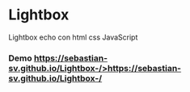 # Lightbox

Lightbox echo con html css JavaScript

### Demo <a href="https://sebastian-sv.github.io/Lightbox-/">https://sebastian-sv.github.io/Lightbox-/>https://sebastian-sv.github.io/Lightbox-/</a>
